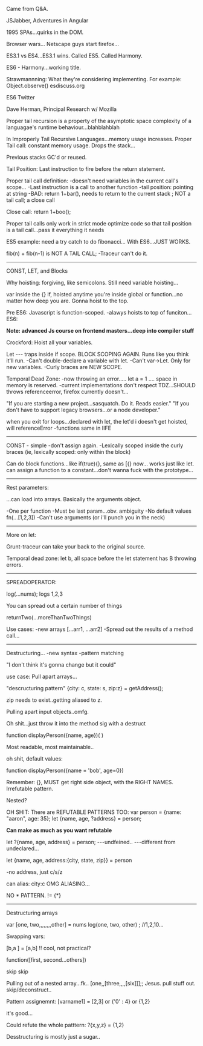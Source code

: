 Came from Q&A.

JSJabber, Adventures in Angular

1995 SPAs...quirks in the DOM.

Browser wars...
Netscape guys start firefox...

ES3.1 vs ES4...ES3.1 wins.
Called ES5. Called Harmony.
 
ES6 - Harmony...working title. 


Strawmannning: What they're considering implementing. For example: Object.observe()
 esdiscuss.org

 ES6 Twitter




 Dave Herman, Principal Research w/ Mozilla

 Proper tail recursion is a property of the asymptotic space complexity of a languagae's runtime behaviour...blahblahblah

 In Improperly Tail Recursive Languages...memory usage increases.
 Proper Tail call: constant memory usage. Drops the stack...

 Previous stacks GC'd or reused.

 Tail Position: Last instruction to fire before the return statement.

Proper tail call definition:
    -doesn't need variables in the current call's scope...
    -Last instruction is a call to another function
    -tail position: pointing at string
    -BAD: return 1+bar(), needs to return to the current stack ; NOT a tail call; a close call

 Close call: return 1+boo();

 Proper tail calls only work in strict mode
 optimize code so that tail position is a tail call...pass it everything it needs


 ES5 example: need a try catch to do fibonacci...
 With ES6...JUST WORKS.

 fib(n) + fib(n-1) is NOT A TAIL CALL; 
    -Traceur can't do it.



__________________
CONST, LET, and Blocks

Why hoisting: forgiving, like semicolons.
Still need variable hoisting...


var inside the {} if, hoisted anytime you're inside global or function...no matter how deep you are. Gonna hoist to the top.

Pre ES6: Javascript is function-scoped.
    -alawys hoists to top of funciton...
ES6: 

**Note: advanced Js course on frontend masters...deep into compiler stuff**


Crockford: Hoist all your variables.

Let --- traps inside if scope. BLOCK SCOPING AGAIN. Runs like you think it'll run.
    -Can't double-declare a variable with let.
    -Can't var->Let. Only for new variables.
    -Curly braces are NEW SCOPE.


Temporal Dead Zone:
    -now throwing an error.....
    let a = 1 .... space in memory is reserved.
        -current implementations don't respect TDZ...SHOULD throws referenceerror, firefox currently doesn't...

"If you are starting a new project...sasquatch. Do it. Reads easier."
"If you don't have to support legacy browsers...or a node developer."


when you exit for loops...declared with let, the let'd i doesn't get hoisted, will referenceError
    -functions same in IIFE

______________________


CONST  - simple
-don't assign again. 
-Lexically scoped inside the curly braces (ie, lexically scoped: only within the block)

Can do block functions...like if(true){}, same as [{} now...
works just like let.
can assign a function to a constant...don't wanna fuck with the prototype...



___________
Rest parameters:

...can load into arrays.
Basically the arguments object.


-One per function
-Must be last param...obv. ambiguity
-No default values fn(...[1,2,3])
-Can't use arguments (or i'll punch you in the neck)

__________
More on let:

Grunt-traceur can take your back to the original source.

Temporal dead zone: let b, all space before the let statement has B throwing errors.


_________
SPREADOPERATOR:

log(...nums); logs 1,2,3

You can spread out a certain number of things

returnTwo(...moreThanTwoThings)

Use cases:
-new arrays [...arr1, ...arr2]
-Spread out the results of a method call...


______________


Destructuring...
-new syntax
-pattern matching 

"I don't think it's gonna change but it could"

use case: Pull apart arrays...


"descructuring pattern"
{city: c, state: s, zip:z} = getAddress();

zip needs to exist..getting aliased to z.

Pulling apart input objects..omfg.



Oh shit...just throw it into the method sig with a destruct

function displayPerson({name, age})(
)

Most readable, most maintainable..

oh shit, default values:

function displayPerson({name = 'bob', age=0})

Remember: 
{}, MUST get right side object, with the RIGHT NAMES.
Irrefutable pattern.


Nested?


OH SHIT: There are REFUTABLE PATTERNS TOO:
var person = {name: "aaron", age: 35};
let {name, age, ?address} = person;

**Can make as much as you want refutable**

let ?{name, age, address} = person;
---undfeined..
---different from undeclared...

let {name, age, address:{city, state, zip}} = person

-no address, just c/s/z

can alias: city:c
OMG ALIASING...

NO * PATTERN. != {*}


________________
Destructuring arrays

var [one, two,,,,,,,,other] = nums
log(one, two, other) ; //1,2,10...


Swapping vars:

[b,a ] = [a,b] !!
cool, not practical?



function([first, second...others])

skip skip

Pulling out of a nested array...fk..
[one,,[three,,,,[six]]];; Jesus. pull stuff out. skip/deconstruct..




Pattern assignemnt:
[varname1] = [2,3] 
or
{'0' : 4}
or
{1,2}

it's good...

Could refute the whole patttern:
?{x,y,z} = {1,2}



Desstructuring is mostly just a sugar..



